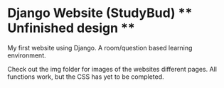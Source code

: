 # Django Website (StudyBud) ** Unfinished design **
 My first website using Django. A room/question based learning environment.

Check out the img folder for images of the websites different pages. All
functions work, but the CSS has yet to be completed.
